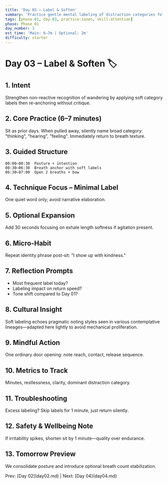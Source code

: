 ```yaml
---
title: 'Day 03 – Label & Soften'
summary: 'Practice gentle mental labeling of distraction categories followed by relaxed returning.'
tags: [phase-01, day-03, practice:zazen, skill:attention]
phase: Phase 01
day_number: 3
est_time: 'Main: 6–7m | Optional: 2m'
difficulty: starter
---
```


# Day 03 – Label & Soften :label:

## 1. Intent

Strengthen non-reactive recognition of wandering by applying soft category labels then re-anchoring without critique.

## 2. Core Practice (6–7 minutes)

Sit as prior days. When pulled away, silently name broad category: "thinking", "hearing", "feeling". Immediately return to breath texture.

## 3. Guided Structure

```text
00:00–00:30  Posture + intention
00:30–06:30  Breath anchor with soft labels
06:30–07:00  Open 2 breaths + bow
```

## 4. Technique Focus – Minimal Label

One quiet word only; avoid narrative elaboration.

## 5. Optional Expansion

Add 30 seconds focusing on exhale length softness if agitation present.

## 6. Micro-Habit

Repeat identity phrase post-sit: "I show up with kindness."

## 7. Reflection Prompts

-   Most frequent label today?
-   Labeling impact on return speed?
-   Tone shift compared to Day 01?

## 8. Cultural Insight

Soft labeling echoes pragmatic noting styles seen in various contemplative lineages—adapted here lightly to avoid mechanical proliferation.

## 9. Mindful Action

One ordinary door opening: note reach, contact, release sequence.

## 10. Metrics to Track

Minutes, restlessness, clarity, dominant distraction category.

## 11. Troubleshooting

Excess labeling? Skip labels for 1 minute, just return silently.

## 12. Safety & Wellbeing Note

If irritability spikes, shorten sit by 1 minute—quality over endurance.

## 13. Tomorrow Preview

We consolidate posture and introduce optional breath count stabilization.

<div class="day-nav">Prev: [Day 02](day02.md) | Next: [Day 04](day04.md)</div>
